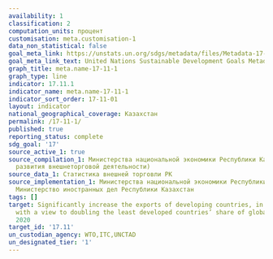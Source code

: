 ```yaml
---
availability: 1
classification: 2
computation_units: процент
customisation: meta.customisation-1
data_non_statistical: false
goal_meta_link: https://unstats.un.org/sdgs/metadata/files/Metadata-17-11-01.pdf
goal_meta_link_text: United Nations Sustainable Development Goals Metadata (pdf 468kB)
graph_title: meta.name-17-11-1
graph_type: line
indicator: 17.11.1
indicator_name: meta.name-17-11-1
indicator_sort_order: 17-11-01
layout: indicator
national_geographical_coverage: Казахстан
permalink: /17-11-1/
published: true
reporting_status: complete
sdg_goal: '17'
source_active_1: true
source_compilation_1: Министерства национальной экономики Республики Казахстан (Департамент
  развития внешнеторговой деятельности)
source_data_1: Статистика внешней торговли РК
source_implementation_1: Министерства национальной экономики Республики Казахстан,
  Министерство иностранных дел Республики Казахстан
tags: []
target: Significantly increase the exports of developing countries, in particular
  with a view to doubling the least developed countries’ share of global exports by
  2020
target_id: '17.11'
un_custodian_agency: WTO,ITC,UNCTAD
un_designated_tier: '1'
---
```

